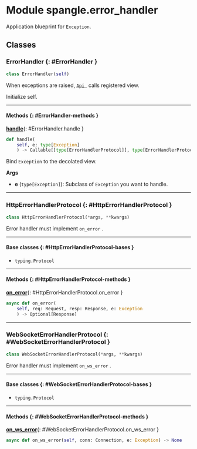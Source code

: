 # Module spangle.error_handler

Application blueprint for `Exception`.


## Classes

### ErrorHandler {: #ErrorHandler }

```python
class ErrorHandler(self)
```

When exceptions are raised, [`Api `](../api-py#Api) calls registered view.

Initialize self.


------

#### Methods {: #ErrorHandler-methods }

[**handle**](#ErrorHandler.handle){: #ErrorHandler.handle }

```python
def handle(
    self, e: type[Exception]
    ) -> Callable[[type[ErrorHandlerProtocol]], type[ErrorHandlerProtocol]]
```

Bind `Exception` to the decolated view.

**Args**

* **e** (`type[Exception]`): Subclass of `Exception` you want to handle.

------

### HttpErrorHandlerProtocol {: #HttpErrorHandlerProtocol }

```python
class HttpErrorHandlerProtocol(*args, **kwargs)
```

Error handler must implement `on_error` .


------

#### Base classes {: #HttpErrorHandlerProtocol-bases }

* `typing.Protocol`


------

#### Methods {: #HttpErrorHandlerProtocol-methods }

[**on_error**](#HttpErrorHandlerProtocol.on_error){: #HttpErrorHandlerProtocol.on_error }

```python
async def on_error(
    self, req: Request, resp: Response, e: Exception
    ) -> Optional[Response]
```


------

### WebSocketErrorHandlerProtocol {: #WebSocketErrorHandlerProtocol }

```python
class WebSocketErrorHandlerProtocol(*args, **kwargs)
```

Error handler must implement `on_ws_error` .


------

#### Base classes {: #WebSocketErrorHandlerProtocol-bases }

* `typing.Protocol`


------

#### Methods {: #WebSocketErrorHandlerProtocol-methods }

[**on_ws_error**](#WebSocketErrorHandlerProtocol.on_ws_error){: #WebSocketErrorHandlerProtocol.on_ws_error }

```python
async def on_ws_error(self, conn: Connection, e: Exception) -> None
```
